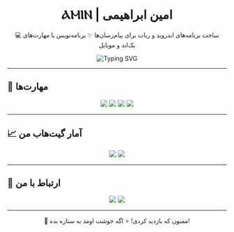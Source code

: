 <!-- Header -->
<h1 align="center">ⲀⲘⲒⲚ | امین ابراهیمی</h1>
<p align="center">
💻 ساخت برنامه‌های اندروید و ربات برای پیام‌رسان‌ها  
✨ برنامه‌نویس با مهارت‌های بک‌اند و موبایل
</p>

<p align="center">
  <img src="https://readme-typing-svg.herokuapp.com?font=Fira+Code&size=20&pause=1000&center=true&vCenter=true&width=440&lines=Welcome+to+my+GitHub!;I'm+a+passionate+developer;Enjoy+exploring+my+projects!" alt="Typing SVG" />
</p>

---

## 🧠 مهارت‌ها

<p align="center">
  <img src="https://img.shields.io/badge/Python-3776AB?style=for-the-badge&logo=python&logoColor=white"/>
  <img src="https://img.shields.io/badge/Java-007396?style=for-the-badge&logo=java&logoColor=white"/>
  <img src="https://img.shields.io/badge/PHP-777BB4?style=for-the-badge&logo=php&logoColor=white"/>
  <img src="https://img.shields.io/badge/Sketchware-FF6F00?style=for-the-badge&logo=android&logoColor=white"/>
</p>

---

## 📈 آمار گیت‌هاب من

<p align="center">
  <img src="https://github-readme-stats.vercel.app/api?username=MrAminCoder&show_icons=true&theme=radical&hide_border=true" />
  <img src="https://github-readme-stats.vercel.app/api/top-langs/?username=MrAminCoder&layout=compact&theme=radical&hide_border=true"/>
</p>

---

## 📱 ارتباط با من

<p align="center">
  <a href="https://rubika.ir/imcoder"><img src="https://img.shields.io/badge/روبیکا-imcoder-blueviolet?style=for-the-badge&logo=messenger&logoColor=white" /></a>
  <a href="https://t.me/iemrz"><img src="https://img.shields.io/badge/تلگرام-iemrz-0099ff?style=for-the-badge&logo=telegram&logoColor=white" /></a>
</p>

---

<p align="center">
  💎 ممنون که بازدید کردی!  
  ⭐ اگه خوشت اومد یه ستاره بده!
</p>
